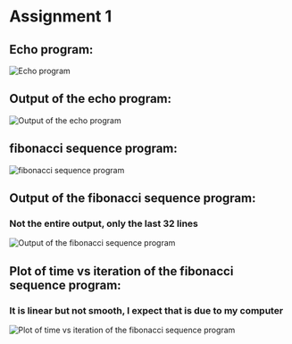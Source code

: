 # Assignment 1
## Echo program:
![Echo program](https://github.com/user-attachments/assets/2466cebb-2c81-4dcc-9db9-10049e77fbe6)
###
## Output of the echo program:
![Output of the echo program](https://github.com/user-attachments/assets/ca6112b1-a394-4223-a86b-630ff3964676)
###
## fibonacci sequence program:
![fibonacci sequence program](https://github.com/user-attachments/assets/05a6e435-1453-4de1-9ded-458fd6bcafb9)
###
## Output of the fibonacci sequence program:
### Not the entire output, only the last 32 lines
![Output of the fibonacci sequence program](https://github.com/user-attachments/assets/ff38bc7c-42e6-4bc3-b8a6-96d50be4c66b)
###
## Plot of time vs iteration of the fibonacci sequence program:
### It is linear but not smooth, I expect that is due to my computer
![Plot of time vs iteration of the fibonacci sequence program](https://github.com/user-attachments/assets/8e39d298-e6d4-41b2-a49a-03ba24015d4e)
